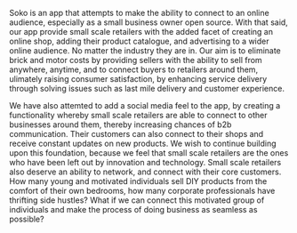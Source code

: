 
<p>
Soko is an app that attempts to make the ability to connect to an online audience, especially as a small business owner open source. With that said, our app provide small scale retailers with the added facet of creating an online shop, adding their product catalogue, and advertising to a wider online audience. No matter the industry they are in. Our aim is to eliminate brick and motor costs by providing sellers with the ability to sell from anywhere, anytime, and to connect buyers to retailers around them, ulimately raising consumer satisfaction, by enhancing service delivery through solving issues such as last mile delivery and customer experience.
</p>

<p>
We have also attemted to add a social media feel to the app, by creating a functionality whereby small scale retailers are able to connect to other businesses around them, thereby increasing chances of b2b communication. Their customers can also connect to their shops and receive constant updates on new products. We wish to continue building upon this foundation, because we feel that small scale retailers are the ones who have been left out by innovation and technology. Small scale retailers also deserve an ability to network, and connect with their core customers. How many young and motivated individuals sell DIY products from the comfort of their own bedrooms, how many corporate professionals have thrifting side hustles? What if we can connect this motivated group of individuals and make the process of doing business as seamless as possible?
</p>

